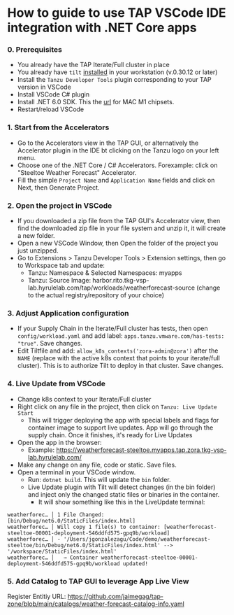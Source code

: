 # How to guide to use TAP VSCode IDE integration with .NET Core apps

### 0. Prerequisites
- You already have the TAP Iterate/Full cluster in place
- You already have `tilt` [installed](https://docs.tilt.dev/install.html) in your workstation (v.0.30.12 or later)
- Install the `Tanzu Developer Tools` plugin corresponding to your TAP version in VSCode
- Install VSCode C# plugin
- Install .NET 6.0 SDK. This the [url](https://dotnet.microsoft.com/en-us/download/dotnet/thank-you/sdk-6.0.408-macos-arm64-installer) for MAC M1 chipsets.
- Restart/reload VSCode

### 1. Start from the Accelerators
- Go to the Accelerators view in the TAP GUI, or alternatively the Accelerator plugin in the IDE bt clicking on the Tanzu logo on your left menu.
- Choose one of the .NET Core / C# Accelerators. Forexample: click on "Steeltoe Weather Forecast" Accelerator.
- Fill the simple `Project Name` and `Application Name` fields and click on Next, then Generate Project.

### 2. Open the project in VSCode
- If you downloaded a zip file from the TAP GUI's Accelerator view, then find the downloaded zip file in your file system and unzip it, it will create a new folder.
- Open a new VSCode Window, then Open the folder of the project you just unzipped.
- Go to Extensions > Tanzu Developer Tools > Extension settings, then go to Workspace tab and update:
    - Tanzu: Namespace & Selected Namespaces: myapps
    - Tanzu: Source Image: harbor.rito.tkg-vsp-lab.hyrulelab.com/tap/workloads/weatherforecast-source (change to the actual registry/repository of your choice)

### 3. Adjust Application configuration
- If your Supply Chain in the Iterate/Full cluster has tests, then open `config/workload.yaml` and add label: `apps.tanzu.vmware.com/has-tests: "true"`. Save changes.
- Edit Tiltfile and add: `allow_k8s_contexts('zora-admin@zora')` after the `NAME` (replace with the active k8s context that points to your iterate/full cluster). This is to authorize Tilt to deploy in that cluster. Save changes.

### 4. Live Update from VSCode
- Change k8s context to your Iterate/Full cluster
- Right click on any file in the project, then click on `Tanzu: Live Update Start`
    - This will trigger deploying the app with special labels and flags for container image to support live updates. App will go through the supply chain. Once it finishes, it's ready for Live Updates
- Open the app in the browser:
    - Example: https://weatherforecast-steeltoe.myapps.tap.zora.tkg-vsp-lab.hyrulelab.com/
- Make any change on any file, code or static. Save files.
- Open a terminal in your VSCode window.
    - Run: `dotnet build`. This will update the `bin` folder.
    - Live Update plugin with Tilt will detect changes (in the bin folder) and inject only the changed static files or binaries in the container.
        - It will show something like this in the LiveUpdate terminal:
```
weatherforec… │ 1 File Changed: [bin/Debug/net6.0/StaticFiles/index.html]
weatherforec… │ Will copy 1 file(s) to container: [weatherforecast-steeltoe-00001-deployment-546ddfd575-gpq9b/workload]
weatherforec… │ - '/Users/jgonzalezagu/Code/demo/weatherforecast-steeltoe/bin/Debug/net6.0/StaticFiles/index.html' --> '/workspace/StaticFiles/index.html'
weatherforec… │   → Container weatherforecast-steeltoe-00001-deployment-546ddfd575-gpq9b/workload updated!
```

### 5. Add Catalog to TAP GUI to leverage App Live View
Register Entitiy URL: https://github.com/jaimegag/tap-zone/blob/main/catalogs/weather-forecast-catalog-info.yaml
